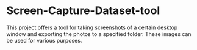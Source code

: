 # Screen-Capture-Dataset-tool
This project offers a tool for taking screenshots of a certain desktop window and exporting the photos to a specified folder. These images can be used for various purposes.

